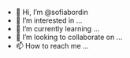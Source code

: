 - 👋 Hi, I’m @sofiabordin
- 👀 I’m interested in ...
- 🌱 I’m currently learning ...
- 💞️ I’m looking to collaborate on ...
- 📫 How to reach me ...

<!---
sofiabordin/sofiabordin is a ✨ special ✨ repository because its `README.md` (this file) appears on your GitHub profile.
You can click the Preview link to take a look at your changes.
--->
